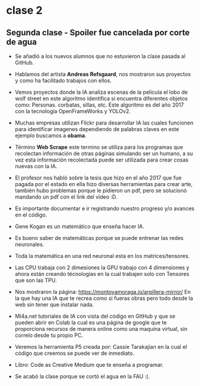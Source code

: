 # clase 2

## Segunda clase - **Spoiler** fue cancelada por corte de agua

- Se añadió a los nuevos alumnos que no estuvieron la clase pasada al GitHub.

- Hablamos del artista **Andreas Refsgaard**, nos mostraron sus proyectos y como ha facilitado trabajos con ellos.

- Vemos proyectos donde la IA analiza escenas de la pelicula el lobo de wolf street en este algoritmo identifica si encuentra diferentes objetos como: Personas. corbatas, sillas, etc. Este algoritmo es del año 2017 con la tecnología OpenFrameWorks y YOLOv2.

- Muchas empresas utilizan Flickr para desarrollar IA las cuales funcionen para identificar imagenes dependiendo de palabras claves en este ejemplo buscamos a **obama**.

- Término **Web Scrape** este termino se utiliza para los programas que recolectan información de otras páginas simulando ser un humano, a su vez esta información recolectada puede ser utilizada para crear cosas nuevas con la IA.

- El profesor nos habló sobre la tesis que hizo en el año 2017 que fue pagada por el estado en ella hizo diversas herramientas para crear arte, también hubo problemas porque le pidieron un pdf, pero se solucionó mandando un pdf con el link del video :D.

- Es importante documentar e ir registrando nuestro progreso y/o avances en el código.

- Gene Kogan es un matemático que enseña hacer IA.

- Es bueno saber de matemáticas porque se puede entrenar las redes neuronales.

- Toda la matemática en una red neuronal esta en los matrices/tensores.

- Las CPU trabaja con 2 dimesiones la GPU trabajo con 4 dimensiones y ahora están creando técnologias en la cual trabajen solo con Tensores que son las TPU.

- Nos mostraron la página: https://montoyamoraga.io/arpillera-mirror/ En la que hay una IA que te recrea como si fueras obras pero todo desde la web sin tener que instalar nada.

- Ml4a.net tutoriales de IA con vista del código en GItHub y que se pueden abrir en Colab la cual es una página de google que te proporciona recursos de manera online como una maquina virtual, sin correlo desde tu propio PC.

- Veremos la herramienta P5 creada por: Cassie Tarakajian en la cual el código que creemos se puede ver de inmediato.

- Libro: Code as Creative Medium que te enseña a programar.

- Se acabó la clase porque se cortó el agua en la FAU :(.
